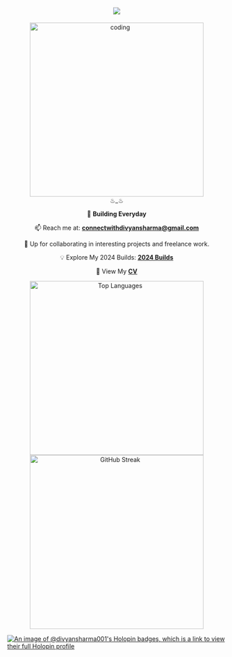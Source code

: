 <h1 align="center">
    <img src="https://readme-typing-svg.herokuapp.com/?font=Righteous&size=35&center=true&vCenter=true&width=500&height=70&duration=2000&lines=Welcome+to+my+Profile!+✨;I'm+Divyansh+Sharma!;A+Passionate+Developer;From+India+🇮🇳" />
</h1>

<div align="center">
    <img align="center" alt="coding" width="400" src="https://user-images.githubusercontent.com/74038190/225813708-98b745f2-7d22-48cf-9150-083f1b00d6c9.gif">
</div>

<div align="center"
    <h3> ♨︎_♨︎ </h3>
    <p>🤖 <strong> Building Everyday </strong></p>
     <p>📫 Reach me at: <strong><a href="mailto:connectwithdivyansharma@gmail.com">connectwithdivyansharma@gmail.com</a></strong></p>
<!--     <p>🤔 Loves to talk about Tech and Philosophy</p> -->
    <p>💼 Up for collaborating in interesting projects and freelance work.</p>
     <p>💡 Explore My 2024 Builds: <a href="https://pickled-bus-e0a.notion.site/My-2024-Builds-15ba07d09411801182daefdefb026fe3"><strong>2024 Builds</strong></a></p>
     <p>📄 View My <a href="https://drive.google.com/file/d/169INVWhYoTZ9NuveS2p_efHMKkDJqTfO/view"><strong>CV</strong></a></p>
<!--     <p>💬 Interested in connecting with people doing similar stuff</p> -->
</div>

<div align="center">
    <img src="https://github-readme-stats.vercel.app/api/top-langs/?username=divyansharma001&layout=compact&hide=css,scss,html&theme=tokyonight" alt="Top Languages" width="400"/>
</div>



<div align="center">
    <img src="https://github-readme-streak-stats.herokuapp.com?user=divyansharma001&theme=radical" alt="GitHub Streak" width="400"/>
</div>

[![An image of @divyansharma001's Holopin badges, which is a link to view their full Holopin profile](https://holopin.me/divyansharma001)](https://holopin.io/@divyansharma001)
